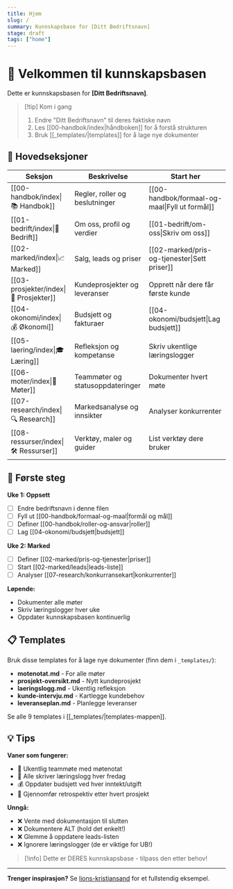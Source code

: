 ```yaml
---
title: Hjem
slug: /
summary: Kunnskapsbase for [Ditt Bedriftsnavn]
stage: draft
tags: ["home"]
---
```


# 👋 Velkommen til kunnskapsbasen

Dette er kunnskapsbasen for **[Ditt Bedriftsnavn]**.

> [!tip] Kom i gang
> 1. Endre "Ditt Bedriftsnavn" til deres faktiske navn
> 2. Les [[00-handbok/index|håndboken]] for å forstå strukturen
> 3. Bruk [[_templates/|templates]] for å lage nye dokumenter

## 📂 Hovedseksjoner

| Seksjon | Beskrivelse | Start her |
| ------- | ----------- | --------- |
| [[00-handbok/index\|📚 Handbok]] | Regler, roller og beslutninger | [[00-handbok/formaal-og-maal\|Fyll ut formål]] |
| [[01-bedrift/index\|🏢 Bedrift]] | Om oss, profil og verdier | [[01-bedrift/om-oss\|Skriv om oss]] |
| [[02-marked/index\|📈 Marked]] | Salg, leads og priser | [[02-marked/pris-og-tjenester\|Sett priser]] |
| [[03-prosjekter/index\|🚀 Prosjekter]] | Kundeprosjekter og leveranser | Opprett når dere får første kunde |
| [[04-okonomi/index\|💰 Økonomi]] | Budsjett og fakturaer | [[04-okonomi/budsjett\|Lag budsjett]] |
| [[05-laering/index\|🎓 Læring]] | Refleksjon og kompetanse | Skriv ukentlige læringslogger |
| [[06-moter/index\|🤝 Møter]] | Teammøter og statusoppdateringer | Dokumenter hvert møte |
| [[07-research/index\|🔍 Research]] | Markedsanalyse og innsikter | Analyser konkurrenter |
| [[08-ressurser/index\|🛠️ Ressurser]] | Verktøy, maler og guider | List verktøy dere bruker |

## 🎯 Første steg

**Uke 1: Oppsett**
- [ ] Endre bedriftsnavn i denne filen
- [ ] Fyll ut [[00-handbok/formaal-og-maal|formål og mål]]
- [ ] Definer [[00-handbok/roller-og-ansvar|roller]]
- [ ] Lag [[04-okonomi/budsjett|budsjett]]

**Uke 2: Marked**
- [ ] Definer [[02-marked/pris-og-tjenester|priser]]
- [ ] Start [[02-marked/leads|leads-liste]]
- [ ] Analyser [[07-research/konkurransekart|konkurrenter]]

**Løpende:**
- Dokumenter alle møter
- Skriv læringslogger hver uke
- Oppdater kunnskapsbasen kontinuerlig

## 📋 Templates

Bruk disse templates for å lage nye dokumenter (finn dem i `_templates/`):

- **motenotat.md** - For alle møter
- **prosjekt-oversikt.md** - Nytt kundeprosjekt
- **laeringslogg.md** - Ukentlig refleksjon
- **kunde-intervju.md** - Kartlegge kundebehov
- **leveranseplan.md** - Planlegge leveranser

Se alle 9 templates i [[_templates/|templates-mappen]].

## 💡 Tips

**Vaner som fungerer:**
- 📅 Ukentlig teammøte med møtenotat
- 📝 Alle skriver læringslogg hver fredag
- 💰 Oppdater budsjett ved hver inntekt/utgift
- 🎯 Gjennomfør retrospektiv etter hvert prosjekt

**Unngå:**
- ❌ Vente med dokumentasjon til slutten
- ❌ Dokumentere ALT (hold det enkelt!)
- ❌ Glemme å oppdatere leads-listen
- ❌ Ignorere læringslogger (de er viktige for UB!)

> [!info]
> Dette er DERES kunnskapsbase - tilpass den etter behov!

---

**Trenger inspirasjon?** Se [lions-kristiansand](https://github.com/[org]/lions-kristiansand) for et fullstendig eksempel.
